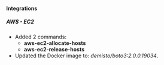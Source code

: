 
#### Integrations
##### AWS - EC2
- Added 2 commands:
  - **aws-ec2-allocate-hosts**
  - **aws-ec2-release-hosts**
- Updated the Docker image to: *demisto/boto3:2.0.0.19034*.
